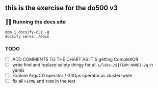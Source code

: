 ## this is the exercise for the do500 v3


### 🏃‍♀️ Running the docs site
```
npm i docsify-cli -g
docsify serve ./docs
```


### TODO 
- [ ] ADD COMMENTS TO THE CHART AS IT'S getting CompleXOR
- [ ] write find and replace scipty thingy for all `s/labs-/${TEAM_NAME}-/g` in yamls
- [ ] Explore ArgoCD operator / GitOps operator as cluster-wide
- [ ] fix all `FIXME` and `TODO` in the text
